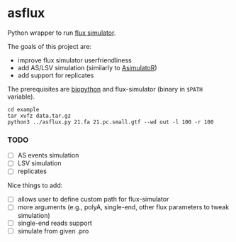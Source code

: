 # asflux

Python wrapper to run [flux simulator](https://confluence.sammeth.net/display/SIM/Home).

The goals of this project are:
* improve flux simulator userfriendliness
* add AS/LSV simulation (similarly to [AsimulatoR](https://github.com/biomedbigdata/ASimulatoR))
* add support for replicates

The prerequisites are [biopython](https://biopython.org/) and flux-simulator (binary in `$PATH` variable).

```
cd example
tar xvfz data.tar.gz
python3 ../asflux.py 21.fa 21.pc.small.gtf --wd out -l 100 -r 100 
```

### TODO
- [ ] AS events simulation
- [ ] LSV simulation
- [ ] replicates

Nice things to add:
- [ ] allows user to define custom path for flux-simulator
- [ ] more arguments (e.g., polyA, single-end, other flux parameters to tweak simulation)
- [ ] single-end reads support
- [ ] simulate from given .pro
